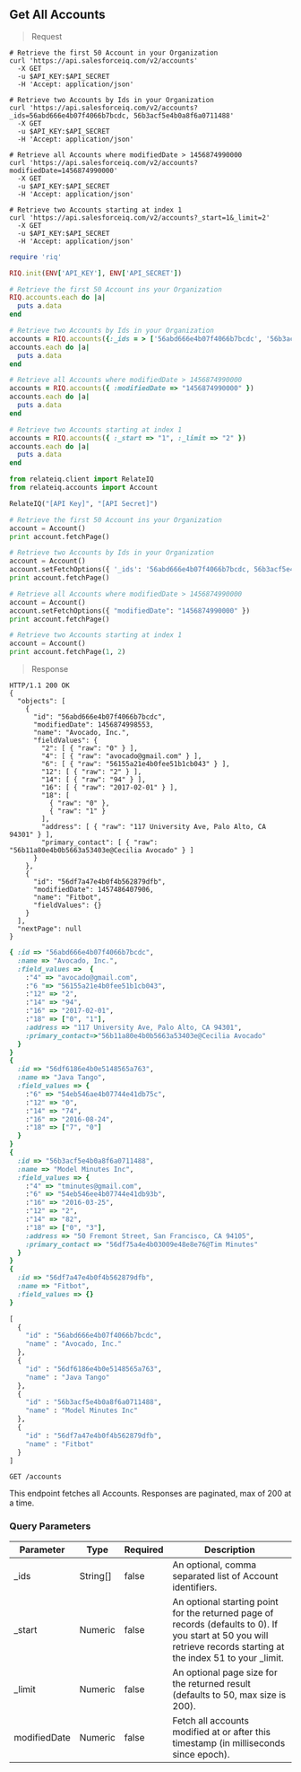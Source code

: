 ## Get All Accounts

> Request

```shell
# Retrieve the first 50 Account in your Organization
curl 'https://api.salesforceiq.com/v2/accounts'
  -X GET
  -u $API_KEY:$API_SECRET
  -H 'Accept: application/json'

# Retrieve two Accounts by Ids in your Organization
curl 'https://api.salesforceiq.com/v2/accounts?_ids=56abd666e4b07f4066b7bcdc, 56b3acf5e4b0a8f6a0711488'
  -X GET
  -u $API_KEY:$API_SECRET
  -H 'Accept: application/json'

# Retrieve all Accounts where modifiedDate > 1456874990000
curl 'https://api.salesforceiq.com/v2/accounts?modifiedDate=1456874990000'
  -X GET
  -u $API_KEY:$API_SECRET
  -H 'Accept: application/json' 

# Retrieve two Accounts starting at index 1 
curl 'https://api.salesforceiq.com/v2/accounts?_start=1&_limit=2'
  -X GET
  -u $API_KEY:$API_SECRET
  -H 'Accept: application/json' 
```

```ruby
require 'riq'

RIQ.init(ENV['API_KEY'], ENV['API_SECRET'])

# Retrieve the first 50 Account ins your Organization
RIQ.accounts.each do |a|
  puts a.data
end

# Retrieve two Accounts by Ids in your Organization
accounts = RIQ.accounts({:_ids = > ['56abd666e4b07f4066b7bcdc', '56b3acf5e4b0a8f6a0711488']})
accounts.each do |a|
  puts a.data
end

# Retrieve all Accounts where modifiedDate > 1456874990000
accounts = RIQ.accounts({ :modifiedDate => "1456874990000" })
accounts.each do |a|
  puts a.data
end

# Retrieve two Accounts starting at index 1
accounts = RIQ.accounts({ :_start => "1", :_limit => "2" })
accounts.each do |a|
  puts a.data
end
```

```python
from relateiq.client import RelateIQ
from relateiq.accounts import Account

RelateIQ("[API Key]", "[API Secret]")

# Retrieve the first 50 Account ins your Organization
account = Account()
print account.fetchPage()

# Retrieve two Accounts by Ids in your Organization
account = Account()
account.setFetchOptions({ '_ids': '56abd666e4b07f4066b7bcdc, 56b3acf5e4b0a8f6a0711488' })
print account.fetchPage()

# Retrieve all Accounts where modifiedDate > 1456874990000
account = Account()
account.setFetchOptions({ "modifiedDate": "1456874990000" })
print account.fetchPage()

# Retrieve two Accounts starting at index 1
account = Account()
print account.fetchPage(1, 2)
```

> Response

```shell
HTTP/1.1 200 OK
{
  "objects": [
    {
      "id": "56abd666e4b07f4066b7bcdc",
      "modifiedDate": 1456874998553,
      "name": "Avocado, Inc.",
      "fieldValues": {
        "2": [ { "raw": "0" } ],                       
        "4": [ { "raw": "avocado@gmail.com" } ],
        "6": [ { "raw": "56155a21e4b0fee51b1cb043" } ],
        "12": [ { "raw": "2" } ],
        "14": [ { "raw": "94" } ],
        "16": [ { "raw": "2017-02-01" } ],
        "18": [ 
          { "raw": "0" },
          { "raw": "1" }
        ],
        "address": [ { "raw": "117 University Ave, Palo Alto, CA 94301" } ],
        "primary_contact": [ { "raw": "56b11a80e4b0b5663a53403e@Cecilia Avocado" } ]
      }
    },
    {
      "id": "56df7a47e4b0f4b562879dfb",
      "modifiedDate": 1457486407906,
      "name": "Fitbot",
      "fieldValues": {}
    }
  ],
  "nextPage": null
}
```

```ruby
{ :id => "56abd666e4b07f4066b7bcdc", 
  :name => "Avocado, Inc.", 
  :field_values =>  {    
    :"4" => "avocado@gmail.com", 
    :"6 "=> "56155a21e4b0fee51b1cb043", 
    :"12" => "2",     
    :"14" => "94", 
    :"16" => "2017-02-01", 
    :"18" => ["0", "1"], 
    :address => "117 University Ave, Palo Alto, CA 94301", 
    :primary_contact=>"56b11a80e4b0b5663a53403e@Cecilia Avocado"
  }
}
{
  :id => "56df6186e4b0e5148565a763", 
  :name => "Java Tango", 
  :field_values => {
    :"6" => "54eb546ae4b07744e41db75c", 
    :"12" => "0", 
    :"14" => "74", 
    :"16" => "2016-08-24",     
    :"18" => ["7", "0"]
  }
}
{ 
  :id => "56b3acf5e4b0a8f6a0711488", 
  :name => "Model Minutes Inc", 
  :field_values => {    
    :"4" => "tminutes@gmail.com", 
    :"6" => "54eb546ee4b07744e41db93b", 
    :"16" => "2016-03-25", 
    :"12" => "2", 
    :"14" => "82", 
    :"18" => ["0", "3"], 
    :address => "50 Fremont Street, San Francisco, CA 94105", 
    :primary_contact => "56df75a4e4b03009e48e8e76@Tim Minutes"
  }
}
{
  :id => "56df7a47e4b0f4b562879dfb", 
  :name => "Fitbot", 
  :field_values => {}
}
```

```python
[
  {
    "id" : "56abd666e4b07f4066b7bcdc",
    "name" : "Avocado, Inc."
  },  
  {
    "id" : "56df6186e4b0e5148565a763",
    "name" : "Java Tango"
  },
  {
    "id" : "56b3acf5e4b0a8f6a0711488",
    "name" : "Model Minutes Inc"
  },  
  {
    "id" : "56df7a47e4b0f4b562879dfb",
    "name" : "Fitbot"
  }
]
```
`GET /accounts`

This endpoint fetches all Accounts. Responses are paginated, max of 200 at a time.

### Query Parameters
Parameter | Type | Required | Description
--------- | ---- | -------- | -----------
_ids | String[] | false | An optional, comma separated list of Account identifiers.
_start | Numeric | false | An optional starting point for the returned page of records (defaults to 0). If you start at 50 you will retrieve records starting at the index 51 to your _limit.
_limit | Numeric | false | An optional page size for the returned result (defaults to 50, max size is 200).
modifiedDate | Numeric | false | Fetch all accounts modified at or after this timestamp (in milliseconds since epoch).